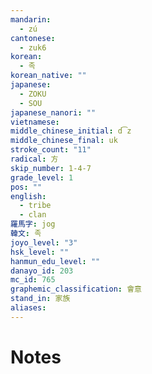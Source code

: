 ```yaml
---
mandarin:
  - zú
cantonese:
  - zuk6
korean:
  - 족
korean_native: ""
japanese:
  - ZOKU
  - SOU
japanese_nanori: ""
vietnamese:
middle_chinese_initial: d͡z
middle_chinese_final: uk
stroke_count: "11"
radical: 方
skip_number: 1-4-7
grade_level: 1
pos: ""
english:
  - tribe
  - clan
羅馬字: jog
韓文: 족
joyo_level: "3"
hsk_level: ""
hanmun_edu_level: ""
danayo_id: 203
mc_id: 765
graphemic_classification: 會意
stand_in: 家族
aliases:
---
```


# Notes
